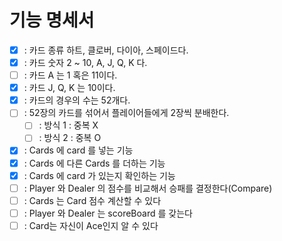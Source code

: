 # 기능 명세서
- [x] : 카드 종류 하트, 클로버, 다이아, 스페이드다.
- [x] : 카드 숫자 2 ~ 10, A, J, Q, K 다.
- [ ] : 카드 A 는 1 혹은 11이다.
- [x] : 카드 J, Q, K 는 10이다.
- [x] : 카드의 경우의 수는 52개다.
- [ ] : 52장의 카드를 섞어서 플레이어들에게 2장씩 분배한다.
  - [ ] : 방식 1 : 중복 X
  - [ ] : 방식 2 : 중복 O
- [x] : Cards 에 card 를 넣는 기능
- [x] : Cards 에 다른 Cards 를 더하는 기능
- [x] : Cards 에 card 가 있는지 확인하는 기능
- [ ] : Player 와 Dealer 의 점수를 비교해서 승패를 결정한다(Compare)
- [ ] : Cards 는 Card 점수 계산할 수 있다
- [ ] : Player 와 Dealer 는 scoreBoard 를 갖는다 
- [ ] : Card는 자신이 Ace인지 알 수 있다
